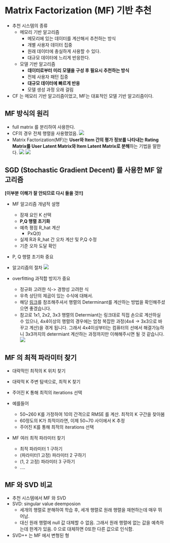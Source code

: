 # Matrix Factorization (MF) 기반 추천
- 추천 시스템의 종류
	- 메모리 기반 알고리즘
		- 메모리에 있는 데이터를 계산해서 추천하는 방식
		- 개별 사용자 데이터 집중
		- 원래 데이터에 충실하게 사용할 수 있다.
		- 대규모 데이터에 느리게 반응한다.
	- 모델 기반 알고리즘
		- **데이터로부터 미리 모델을 구성 후 필요시 추천하는 방식**
		- 전체 사용자 패턴 집중
		- **대규모 데이터에 빠르게 반응**
		- 모델 생성 과정 오래 걸림
- CF 는 메모리 기반 알고리즘이었고, MF는 대표적인 모델 기반 알고리즘이다.

## MF 방식의 원리
- full matrix 를 분리하여 사용한다.
- CF의 경우 전체 행렬을 사용했었음.
![](https://i.imgur.com/cV78w56.png)
- Matrix Factorization(MF)는 **User와 Item 간의 평가 정보를 나타내는 Rating Matrix를 User Latent Matrix와 Item Latent Matrix로 분해**하는 기법을 말한다.
![](https://i.imgur.com/cC1CkY0.png)
![](https://i.imgur.com/NCBFsqW.png)

## SGD (Stochastic Gradient Decent) 를 사용한 MF 알고리즘
**[이부분 이해가 잘 안되므로 다시 들을 것!!]**
- MF 알고리즘 개념적 설명
	- 잠재 요인 K 선택
	- **P,Q 행렬 초기화**
	- 예측 평점 R_hat 계산
		- PxQ(t)
	- 실제 R과 R_hat 간 오차 계산 및 P,Q 수정
	- 기준 오차 도달 확인
- P, Q 행렬 초기화 중요
- 알고리즘의 절차
![](https://i.imgur.com/8mxHWEZ.png)

- overfitting 과적합 방지가 중요
	- 정규화 고려한 식-> 경향성 고려한 식
	- 우측 상단의 제곱이 있는 수식에 대해서.
	- 해당 [링크](https://engineershelp.tistory.com/297)를 참조해주셔서 행렬의 Determinant를 계산하는 방법을 확인해주셨으면 좋겠습니다.
	- 참고로 1x1, 2x2, 3x3 행렬의 Determiant는 링크대로 직접 손으로 계산하실 수 있으나, 4x4이상의 행렬의 경우에는 엄청 복잡한 과정(4x4 -> 3x3으로 바꾸고 계산)을 겪게 됩니다. 그래서 4x4이상부터는 컴퓨터의 선에서 해결가능하니 3x3까지의 determiant 계산하는 과정까지만 이해해주시면 될 것 같습니다.
![](https://i.imgur.com/VgPSnmk.png)

## MF 의 최적 파라미터 찾기
- 대략적인 최적의 K 위치 찾기
- 대략적 K 주변 탐색으로, 최적 K 찾기
- 주어진 K 통해 최적의 iterations 선택
- 예를들어
	- 50~260 K를 가정하여 10의 간격으로 RMSE 를 계산. 최적의 K 구간을 찾아봄
	- 60정도의 K가 최적이라면, 이제 50~70 사이에서 K 추정
	- 주어진 K를 통해 최적의 iterations 선택

- MF 여러 최적 파라미터 찾기
	- 최적 파라미터 1 구하기
	- (파라미터1 고정) 파라미터 2 구하기
	- (1, 2 고정) 파라미터 3 구하기
	- ....

## MF 와 SVD 비교
- 추천 시스템에서 MF 와 SVD
- SVD: singular value deemposion
	- 세개의 행렬로 분해하여 학습 후, 세개 행렬로 원래 행렬을 재현하는데 매우 뛰어남.
	- 대신 원래 행렬에 null 값 대체할 수 없음. 그래서 원래 행렬에 없는 값을 예측하는데 한계가 있음. 0 으로 대체하면 0또한 다른 값으로 인식함.
- SVD++ 는 MF 에서 변형된 형
